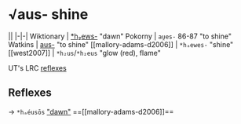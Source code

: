 # √aus- shine
||
|-|-|
Wiktionary | [*h₂ews-](https://en.wiktionary.org/wiki/Reconstruction:Proto-Indo-European/h%E2%82%82ews-) "dawn"
Pokorny | `au̯es‑` 86-87 "to shine"
Watkins | [aus-](https://ahdictionary.com/word/indoeurop.html#aus) "to shine"
[[mallory-adams-d2006]] | `*hₐewes-` "shine"
[[west2007]] | `*h₂us`/`*h₂eus` "glow (red), flame"

UT's LRC [reflexes](https://lrc.la.utexas.edu/lex/master/0141)

## Reflexes
-> `*hₐéusōs` ["dawn"](dawn.md) ==[[mallory-adams-d2006]]==